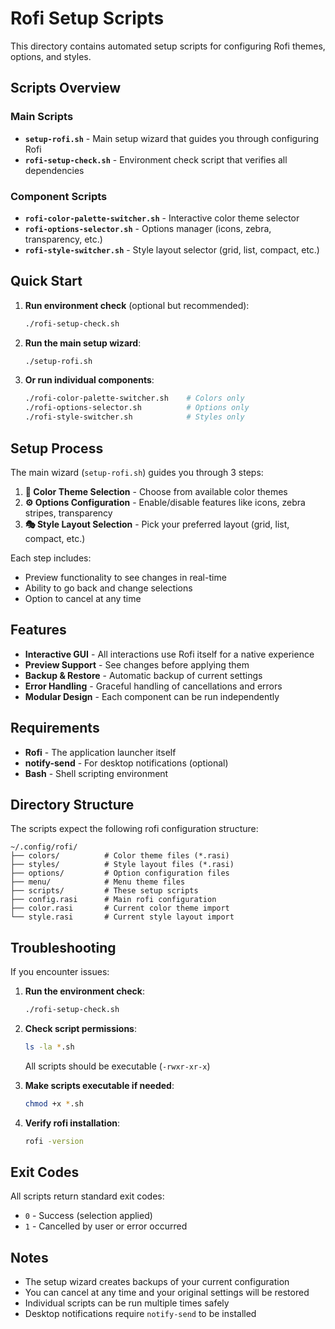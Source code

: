 # Rofi Setup Scripts

This directory contains automated setup scripts for configuring Rofi themes, options, and styles.

## Scripts Overview

### Main Scripts
- **`setup-rofi.sh`** - Main setup wizard that guides you through configuring Rofi
- **`rofi-setup-check.sh`** - Environment check script that verifies all dependencies

### Component Scripts  
- **`rofi-color-palette-switcher.sh`** - Interactive color theme selector
- **`rofi-options-selector.sh`** - Options manager (icons, zebra, transparency, etc.)
- **`rofi-style-switcher.sh`** - Style layout selector (grid, list, compact, etc.)

## Quick Start

1. **Run environment check** (optional but recommended):
   ```bash
   ./rofi-setup-check.sh
   ```

2. **Run the main setup wizard**:
   ```bash
   ./setup-rofi.sh
   ```

3. **Or run individual components**:
   ```bash
   ./rofi-color-palette-switcher.sh    # Colors only
   ./rofi-options-selector.sh          # Options only  
   ./rofi-style-switcher.sh            # Styles only
   ```

## Setup Process

The main wizard (`setup-rofi.sh`) guides you through 3 steps:

1. **🎨 Color Theme Selection** - Choose from available color themes
2. **⚙️ Options Configuration** - Enable/disable features like icons, zebra stripes, transparency
3. **🎭 Style Layout Selection** - Pick your preferred layout (grid, list, compact, etc.)

Each step includes:
- Preview functionality to see changes in real-time
- Ability to go back and change selections
- Option to cancel at any time

## Features

- **Interactive GUI** - All interactions use Rofi itself for a native experience
- **Preview Support** - See changes before applying them
- **Backup & Restore** - Automatic backup of current settings
- **Error Handling** - Graceful handling of cancellations and errors
- **Modular Design** - Each component can be run independently

## Requirements

- **Rofi** - The application launcher itself
- **notify-send** - For desktop notifications (optional)
- **Bash** - Shell scripting environment

## Directory Structure

The scripts expect the following rofi configuration structure:
```
~/.config/rofi/
├── colors/          # Color theme files (*.rasi)
├── styles/          # Style layout files (*.rasi)  
├── options/         # Option configuration files
├── menu/            # Menu theme files
├── scripts/         # These setup scripts
├── config.rasi      # Main rofi configuration
├── color.rasi       # Current color theme import
└── style.rasi       # Current style layout import
```

## Troubleshooting

If you encounter issues:

1. **Run the environment check**:
   ```bash
   ./rofi-setup-check.sh
   ```

2. **Check script permissions**:
   ```bash
   ls -la *.sh
   ```
   All scripts should be executable (`-rwxr-xr-x`)

3. **Make scripts executable if needed**:
   ```bash
   chmod +x *.sh
   ```

4. **Verify rofi installation**:
   ```bash
   rofi -version
   ```

## Exit Codes

All scripts return standard exit codes:
- `0` - Success (selection applied)
- `1` - Cancelled by user or error occurred

## Notes

- The setup wizard creates backups of your current configuration
- You can cancel at any time and your original settings will be restored
- Individual scripts can be run multiple times safely
- Desktop notifications require `notify-send` to be installed
